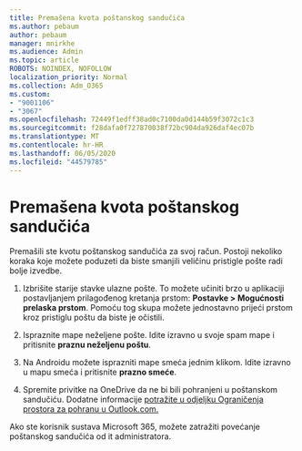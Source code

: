 ```yaml
---
title: Premašena kvota poštanskog sandučića
ms.author: pebaum
author: pebaum
manager: mnirkhe
ms.audience: Admin
ms.topic: article
ROBOTS: NOINDEX, NOFOLLOW
localization_priority: Normal
ms.collection: Adm_O365
ms.custom:
- "9001106"
- "3067"
ms.openlocfilehash: 72449f1edff38ad0c7100da0d144b59f3072c1c3
ms.sourcegitcommit: f28dafa0f727870038f72bc904da926daf4ec07b
ms.translationtype: MT
ms.contentlocale: hr-HR
ms.lasthandoff: 06/05/2020
ms.locfileid: "44579785"
---
```

# <a name="mailbox-quota-exceeded"></a>Premašena kvota poštanskog sandučića

Premašili ste kvotu poštanskog sandučića za svoj račun. Postoji nekoliko koraka koje možete poduzeti da biste smanjili veličinu pristigle pošte radi bolje izvedbe.

1. Izbrišite starije stavke ulazne pošte. To možete učiniti brzo u aplikaciji postavljanjem prilagođenog kretanja prstom: **Postavke > Mogućnosti prelaska prstom**. Pomoću tog skupa možete jednostavno prijeći prstom kroz pristiglu poštu da biste je očistili.

2. Ispraznite mape neželjene pošte. Idite izravno u svoje spam mape i pritisnite **praznu neželjenu poštu**.

3. Na Androidu možete isprazniti mape smeća jednim klikom. Idite izravno u mapu smeća i pritisnite **prazno smeće**. 

4. Spremite privitke na OneDrive da ne bi bili pohranjeni u poštanskom sandučiću. Dodatne informacije [potražite u odjeljku Ograničenja prostora za pohranu u Outlook.com.](https://support.office.com/article/storage-limits-in-outlook-com-7ac99134-69e5-4619-ac0b-2d313bba5e9e) 

Ako ste korisnik sustava Microsoft 365, možete zatražiti povećanje poštanskog sandučića od it administratora.